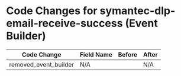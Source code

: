 # Code Changes for symantec-dlp-email-receive-success (Event Builder)

| Code Change | Field Name | Before | After |
|-------------|------------|--------|-------|
| removed_event_builder | N/A |  | N/A |
